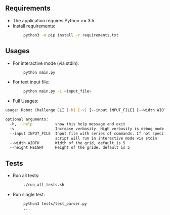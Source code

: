 ## Requirements
* The application requires Python >= 3.5
* Install requirements:
```sh
        python3 -m pip install -r requirements.txt
```
## Usages
 * For interactive mode (via stdin):
```sh
        python main.py
```
 * For text input file:
```sh
        python main.py -i <input_file>
```

 * Full Usages:
```sh
usage: Robot Challenge CLI [-h] [-v] [--input INPUT_FILE] [--width WIDTH] [--height HEIGHT]

optional arguments:
  -h, --help          show this help message and exit
  -v                  Increase verbosity. High verbosity is debug mode
  --input INPUT_FILE  Input file with series of commands. If not specified,
                      script will run in interactive mode via stdin
  --width WIDTH       Width of the grid, default is 5
  --height HEIGHT     Height of the gride, default is 5
```
## Tests
* Run all tests:
```sh
        ./run_all_tests.sh
```
* Run single test:
```sh
        python3 tests/test_parser.py
        ...
```
